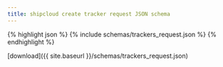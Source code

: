 ```yaml
---
title: shipcloud create tracker request JSON schema
---
```


{% highlight json %}
{% include schemas/trackers_request.json %}
{% endhighlight %}

<i class="fas fa-download"></i> [download]({{ site.baseurl }}/schemas/trackers_request.json)
